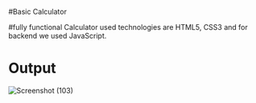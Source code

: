 #Basic Calculator

#fully functional Calculator used technologies are HTML5, CSS3 and for backend we used JavaScript. 

# Output

![Screenshot (103)](https://github.com/user-attachments/assets/97acdf87-b991-46a5-9810-36e507033952)

